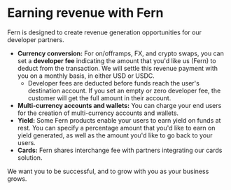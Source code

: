 # Earning revenue with Fern

Fern is designed to create revenue generation opportunities for our developer partners.

* **Currency conversion:** For on/offramps, FX, and crypto swaps, you can set a **developer fee** indicating the amount that you'd like us (Fern) to deduct from the transaction. We will settle this revenue payment with you on a monthly basis, in either USD or USDC.
  * Developer fees are deducted before funds reach the user's destination account. If you set an empty or zero developer fee, the customer will get the full amount in their account.
* **Multi-currency accounts and wallets:** You can charge your end users for the creation of multi-currency accounts and wallets.
* **Yield:** Some Fern products enable your users to earn yield on funds at rest. You can specify a percentage amount that you'd like to earn on yield generated, as well as the amount you'd like to go back to your users.
* **Cards:** Fern shares interchange fee with partners integrating our cards solution.



We want you to be successful, and to grow with you as your business grows.
